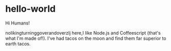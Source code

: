 # hello-world

Hi  Humans!

nolikingturninggoverandoverzlj here,I like Node.js and Coffeescript (that's what I'm made of!).
I've had tacos on the moon and find them far superior to earth tacos.

